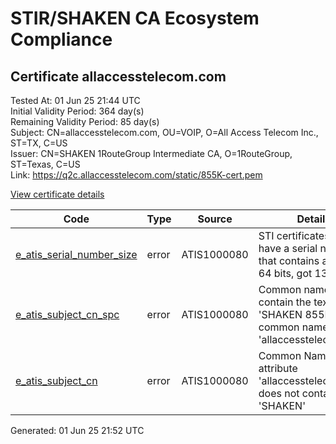# STIR/SHAKEN CA Ecosystem Compliance

## Certificate allaccesstelecom.com

Tested At: 01 Jun 25 21:44 UTC\
Initial Validity Period: 364 day(s)\
Remaining Validity Period: 85 day(s)\
Subject: CN=allaccesstelecom.com, OU=VOIP, O=All Access Telecom Inc., ST=TX, C=US\
Issuer: CN=SHAKEN 1RouteGroup Intermediate CA, O=1RouteGroup, ST=Texas, C=US\
Link: https://q2c.allaccesstelecom.com/static/855K-cert.pem

[View certificate details](https://x509.io/?cert=MIIC1jCCAnygAwIBAgICERkwCgYIKoZIzj0EAwIwYDELMAkGA1UEBhMCVVMxDjAMBgNVBAgMBVRleGFzMRQwEgYDVQQKDAsxUm91dGVHcm91cDErMCkGA1UEAwwiU0hBS0VOIDFSb3V0ZUdyb3VwIEludGVybWVkaWF0ZSBDQTAeFw0yNDA4MjYyMDE0MDNaFw0yNTA4MjUyMDE0MDNaMGoxCzAJBgNVBAYTAlVTMQswCQYDVQQIDAJUWDEgMB4GA1UECgwXQWxsIEFjY2VzcyBUZWxlY29tIEluYy4xDTALBgNVBAsMBFZPSVAxHTAbBgNVBAMMFGFsbGFjY2Vzc3RlbGVjb20uY29tMFkwEwYHKoZIzj0CAQYIKoZIzj0DAQcDQgAEcoYeLX0bTXmbmzCH97TnBv%2Bf%2BBSQU%2BNryT2nYprOePBNZz64nJwoEuXD6vErGs%2FWlcWpcC4BN2lN%2FuGGSh9aqqOCARowggEWMBYGCCsGAQUFBwEaBAowCKAGFgQ4NTVLMAwGA1UdEwEB%2FwQCMAAwHQYDVR0OBBYEFB2GPfFWcgIrT1SIfWbyfn0gAfwnMB8GA1UdIwQYMBaAFKdsSAmToL9B4BNhceYD7TWHHe6BMA4GA1UdDwEB%2FwQEAwIHgDCBhAYDVR0fBH0wezB5oD6gPIY6aHR0cHM6Ly9hdXRoZW50aWNhdGUtZXh0LWFwaS5pY29uZWN0aXYuY29tL2Rvd25sb2FkL3YxL2NybKI3pDUwMzELMAkGA1UEBhMCVVMxDzANBgNVBAoMBlNUSS1QQTETMBEGA1UEAwwKU1RJLVBBIENSTDAXBgNVHSAEEDAOMAwGCmCGSAGG%2FwkBAQQwCgYIKoZIzj0EAwIDSAAwRQIhAMPmR52LyZnPLx2wjaCIJs%2FP2b%2BhG7ibQ7vRU6L2fDOIAiAJ44KYJVC%2FhWOXsOecN6N%2FuCmaTynzc0yS%2BFilfudiBg%3D%3D)

| Code | Type | Source | Details |
|------|------|--------|---------|
| [e_atis_serial_number_size](../../ISSUES/e_atis_serial_number_size/README.md) | error | ATIS1000080 | STI certificates shall have a serial number that contains at least 64 bits, got 13 |
| [e_atis_subject_cn_spc](../../ISSUES/e_atis_subject_cn_spc/README.md) | error | ATIS1000080 | Common name shall contain the text string 'SHAKEN 855K', but common name is 'allaccesstelecom.com' |
| [e_atis_subject_cn](../../ISSUES/e_atis_subject_cn/README.md) | error | ATIS1000080 | Common Name attribute 'allaccesstelecom.com' does not contain 'SHAKEN' |


Generated: 01 Jun 25 21:52 UTC